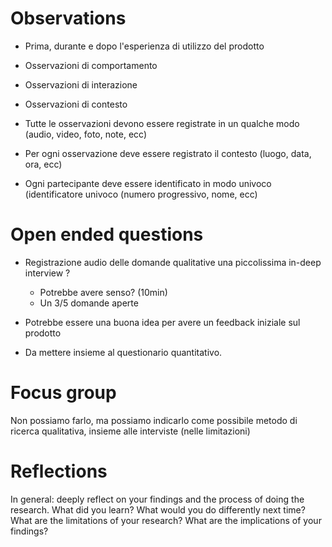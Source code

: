 # Observations

- Prima, durante e dopo l'esperienza di utilizzo del prodotto
- Osservazioni di comportamento
- Osservazioni di interazione
- Osservazioni di contesto

- Tutte le osservazioni devono essere registrate in un qualche modo (audio, video, foto, note, ecc)
- Per ogni osservazione deve essere registrato il contesto (luogo, data, ora, ecc)
- Ogni partecipante deve essere identificato in modo univoco (identificatore univoco (numero progressivo, nome, ecc)

# Open ended questions

- Registrazione audio delle domande qualitative una piccolissima in-deep interview ?

  - Potrebbe avere senso? (10min)
  - Un 3/5 domande aperte

- Potrebbe essere una buona idea per avere un feedback iniziale sul prodotto
- Da mettere insieme al questionario quantitativo.

# Focus group

Non possiamo farlo, ma possiamo indicarlo come possibile metodo di ricerca qualitativa, insieme alle interviste (nelle limitazioni)

# Reflections

In general: deeply reflect on your findings and the process of doing the research. What did you learn? What would you do differently next time? What are the limitations of your research? What are the implications of your findings?
